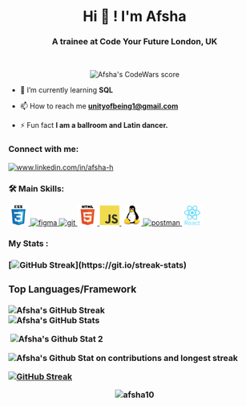 <h1 align="center">Hi 👋 ! I'm Afsha</h1>
<h3 align="center">A trainee at Code Your Future London, UK</h3>

<br/>

<p align="center"> <img src="https://www.codewars.com/users/Afsha10/badges/large" alt="Afsha's CodeWars score" /> </p>

- 🌱 I’m currently learning **SQL**

- 📫 How to reach me **unityofbeing1@gmail.com**

- ⚡ Fun fact **I am a ballroom and Latin dancer.**

<h3 align="left">Connect with me:</h3>
<p align="left">
<a href="https://linkedin.com/in/www.linkedin.com/in/afsha-h" target="blank"><img align="center" src="https://raw.githubusercontent.com/rahuldkjain/github-profile-readme-generator/master/src/images/icons/Social/linked-in-alt.svg" alt="www.linkedin.com/in/afsha-h" height="30" width="40" /></a>
</p>

<h3 align="left">🛠️ Main Skills:</h3>

<p align="left">
    <a href="https://www.w3schools.com/css/" target="_blank" rel="noreferrer"> <img src="https://raw.githubusercontent.com/devicons/devicon/master/icons/css3/css3-original-wordmark.svg" alt="css3" width="40" height="40"/> </a> 
    <a href="https://www.figma.com/" target="_blank" rel="noreferrer"> <img src="https://www.vectorlogo.zone/logos/figma/figma-icon.svg" alt="figma" width="40" height="40"/> </a> 
    <a href="https://git-scm.com/" target="_blank" rel="noreferrer"> <img src="https://www.vectorlogo.zone/logos/git-scm/git-scm-icon.svg" alt="git" width="40" height="40"/> </a> 
    <a href="https://www.w3.org/html/" target="_blank" rel="noreferrer"> <img src="https://raw.githubusercontent.com/devicons/devicon/master/icons/html5/html5-original-wordmark.svg" alt="html5" width="40" height="40"/> </a> 
    <a href="https://developer.mozilla.org/en-US/docs/Web/JavaScript" target="_blank" rel="noreferrer"> <img src="https://raw.githubusercontent.com/devicons/devicon/master/icons/javascript/javascript-original.svg" alt="javascript" width="40" height="40"/> </a> 
    <a href="https://www.linux.org/" target="_blank" rel="noreferrer"> <img src="https://raw.githubusercontent.com/devicons/devicon/master/icons/linux/linux-original.svg" alt="linux" width="40" height="40"/> </a> 
    <a href="https://postman.com" target="_blank" rel="noreferrer"> <img src="https://www.vectorlogo.zone/logos/getpostman/getpostman-icon.svg" alt="postman" width="40" height="40"/> </a> 
    <a href="https://reactjs.org/" target="_blank" rel="noreferrer"> <img src="https://raw.githubusercontent.com/devicons/devicon/master/icons/react/react-original-wordmark.svg" alt="react" width="40" height="40"/> </a> 
</p>

<h3>My Stats :<h3>

<div align="left">

[![GitHub Streak](http://github-readme-streak-stats.herokuapp.com?user=Afsha10&theme=light&background="white")](https://git.io/streak-stats)

<section>
    <h3>
        Top Languages/Framework
    </h3>
    <img src="https://github-readme-stats.vercel.app/api/top-langs/?username=Afsha10&layout=compact&theme=vision-friendly-light"" alt="Afsha's GitHub Streak" />
</section>

<section>
    <img src="https://github-readme-stats.vercel.app/api?username=Afsha10&show_icons=true&theme=radical" alt="Afsha's GitHub Stats" />
</section>

<p>&nbsp;<img align="center" src="https://github-readme-stats.vercel.app/api?username=afsha10&show_icons=true&locale=en" alt="Afsha's Github Stat 2" /></p>

<p><img align="center" src="https://github-readme-streak-stats.herokuapp.com/?user=afsha10&" alt="Afsha's Github Stat on contributions and longest streak" /></p>

[![GitHub Streak](http://github-readme-streak-stats.herokuapp.com?user=Afsha10&theme=dracula&border_radius=9.4&date_format=j%20M%5B%20Y%5D&card_width=526)](https://git.io/streak-stats)
<br/>

</div>

<p align="center"> <img src="https://komarev.com/ghpvc/?username=afsha10&label=Profile%20views&color=0e75b6&style=flat" alt="afsha10" /> </p>
